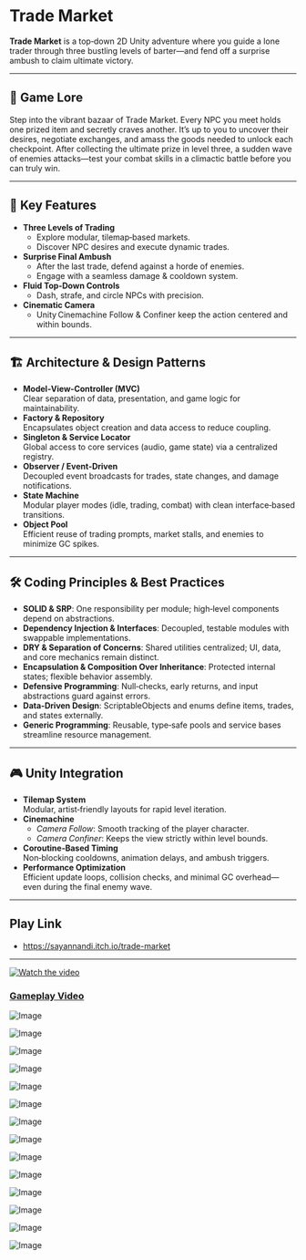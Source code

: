 # Trade Market

**Trade Market** is a top‑down 2D Unity adventure where you guide a lone trader through three bustling levels of barter—and fend off a surprise ambush to claim ultimate victory.

---

## 📜 Game Lore  
Step into the vibrant bazaar of Trade Market. Every NPC you meet holds one prized item and secretly craves another. It’s up to you to uncover their desires, negotiate exchanges, and amass the goods needed to unlock each checkpoint. After collecting the ultimate prize in level three, a sudden wave of enemies attacks—test your combat skills in a climactic battle before you can truly win.

---

## 🚀 Key Features  
- **Three Levels of Trading**  
  - Explore modular, tilemap‑based markets.  
  - Discover NPC desires and execute dynamic trades.  
- **Surprise Final Ambush**  
  - After the last trade, defend against a horde of enemies.  
  - Engage with a seamless damage & cooldown system.  
- **Fluid Top‑Down Controls**  
  - Dash, strafe, and circle NPCs with precision.  
- **Cinematic Camera**  
  - Unity Cinemachine Follow & Confiner keep the action centered and within bounds.

---

## 🏗️ Architecture & Design Patterns  
- **Model‑View‑Controller (MVC)**  
  Clear separation of data, presentation, and game logic for maintainability.  
- **Factory & Repository**  
  Encapsulates object creation and data access to reduce coupling.  
- **Singleton & Service Locator**  
  Global access to core services (audio, game state) via a centralized registry.  
- **Observer / Event‑Driven**  
  Decoupled event broadcasts for trades, state changes, and damage notifications.  
- **State Machine**  
  Modular player modes (idle, trading, combat) with clean interface‑based transitions.  
- **Object Pool**  
  Efficient reuse of trading prompts, market stalls, and enemies to minimize GC spikes.

---

## 🛠️ Coding Principles & Best Practices  
- **SOLID & SRP**: One responsibility per module; high‑level components depend on abstractions.  
- **Dependency Injection & Interfaces**: Decoupled, testable modules with swappable implementations.  
- **DRY & Separation of Concerns**: Shared utilities centralized; UI, data, and core mechanics remain distinct.  
- **Encapsulation & Composition Over Inheritance**: Protected internal states; flexible behavior assembly.  
- **Defensive Programming**: Null‑checks, early returns, and input abstractions guard against errors.  
- **Data‑Driven Design**: ScriptableObjects and enums define items, trades, and states externally.  
- **Generic Programming**: Reusable, type‑safe pools and service bases streamline resource management.

---

## 🎮 Unity Integration  
- **Tilemap System**  
  Modular, artist‑friendly layouts for rapid level iteration.  
- **Cinemachine**  
  - *Camera Follow*: Smooth tracking of the player character.  
  - *Camera Confiner*: Keeps the view strictly within level bounds.  
- **Coroutine‑Based Timing**  
  Non‑blocking cooldowns, animation delays, and ambush triggers.  
- **Performance Optimization**  
  Efficient update loops, collision checks, and minimal GC overhead—even during the final enemy wave.

---

## Play Link
- https://sayannandi.itch.io/trade-market
----

[![Watch the video](https://img.youtube.com/vi/tKzj3EghfZY/maxresdefault.jpg)](https://youtu.be/tKzj3EghfZY)
### [Gameplay Video](https://youtu.be/tKzj3EghfZY)

![Image](https://github.com/user-attachments/assets/a2a71760-c55b-48d0-b405-6554cfaf8101)

![Image](https://github.com/user-attachments/assets/080c0e95-a9e0-4769-a379-bad653029ee2)

![Image](https://github.com/user-attachments/assets/285787b9-bf60-45e4-aa82-3563108375d1)

![Image](https://github.com/user-attachments/assets/ebf51ce4-8d81-49a2-9b83-ecd9f743af5c)

![Image](https://github.com/user-attachments/assets/1d63de4c-0776-413c-8015-97f566169006)

![Image](https://github.com/user-attachments/assets/41111e4c-2245-4ae0-bf08-4820295a4153)

![Image](https://github.com/user-attachments/assets/4ac9e68e-b406-4a38-8c46-e4d0f58a280c)

![Image](https://github.com/user-attachments/assets/bdd2415e-6c94-400f-8644-d91a210fe43a)

![Image](https://github.com/user-attachments/assets/eeb80e09-aa95-4d8a-b515-25cff63b1de9)

![Image](https://github.com/user-attachments/assets/f6c1e646-9f84-4f64-8448-746bd9601937)

![Image](https://github.com/user-attachments/assets/4824798a-e701-4566-bd2d-598089419d29)

![Image](https://github.com/user-attachments/assets/d9842c8f-cb60-4c93-a4de-10a7fa0b7d11)

![Image](https://github.com/user-attachments/assets/fc9161ce-6992-431f-a5e4-1f12e7082313)

![Image](https://github.com/user-attachments/assets/b6aea4fd-bbf9-4c92-a39c-6602c8b55e80)
